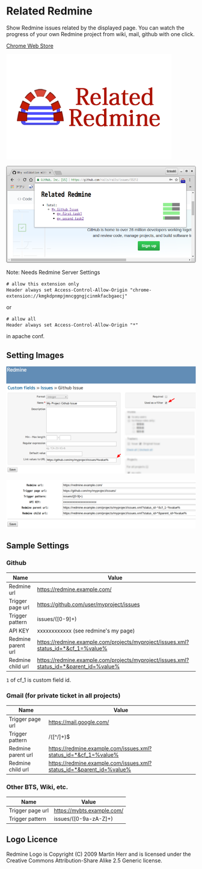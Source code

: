 Related Redmine
===============

Show Redmine issues related by the displayed page.
You can watch the progress of your own Redmine project from wiki, mail, github with one click.


[Chrome Web Store](https://chrome.google.com/webstore/detail/related-redmine/kmgkdpnmpjmncggngjcinmkfacbgaecj)



![Related Redmine](img/tile.png)

![Screenshot 1](img/screenshot.png)


Note: Needs Redmine Server Settings
```
# allow this extension only
Header always set Access-Control-Allow-Origin "chrome-extension://kmgkdpnmpjmncggngjcinmkfacbgaecj"
```
or
```
# allow all
Header always set Access-Control-Allow-Origin "*"
```
in apache conf.



## Setting Images

![Custom Feild Setting](img/redmine-custom-field.png)

![Related Redmine Setting](img/related-redmine-settings.png)


## Sample Settings


### Github

| Name               | Value         |
| ------------------ | ------------- |
| Redmine url        | https://redmine.example.com/ |
| Trigger page url   | https://github.com/user/myproject/issues |
| Trigger pattern    | issues/([0-9]+)      |
| API KEY            | xxxxxxxxxxxx (see redmine's my page)  |
| Redmine parent url | https://redmine.example.com/projects/myproject/issues.xml?status_id=*&cf_1=%value% |
| Redmine child url  | https://redmine.example.com/projects/myproject/issues.xml?status_id=*&parent_id=%value% |

`1` of cf_1 is custom field id.


### Gmail (for private ticket in all projects)

| Name               | Value         |
| ------------------ | ------------- |
| Trigger page url   | https://mail.google.com/ |
| Trigger pattern    | /([^/]+)$      |
| Redmine parent url | https://redmine.example.com/issues.xml?status_id=*&cf_1=%value% |
| Redmine child url  | https://redmine.example.com/issues.xml?status_id=*&parent_id=%value% |


### Other BTS, Wiki, etc.

| Name               | Value         |
| ------------------ | ------------- |
| Trigger page url   | https://mybts.example.com/ |
| Trigger pattern    | issues/([0-9a-zA-Z]+)      |



## Logo Licence

Redmine Logo is Copyright (C) 2009 Martin Herr and is licensed under the Creative Commons Attribution-Share Alike 2.5 Generic license.
